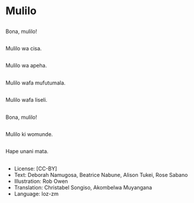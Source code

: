 # Mulilo

##
Bona, mulilo!

##
Mulilo wa cisa.

##
Mulilo wa apeha.

##
Mulilo wafa mufutumala.

##
Mulilo wafa liseli.

##
Bona, mulilo!

##
Mulilo ki womunde.

##
Hape unani mata.

##
* License: [CC-BY]
* Text: Deborah Namugosa, Beatrice Nabune, Alison Tukei, Rose Sabano
* Illustration: Rob Owen
* Translation: Christabel Songiso, Akombelwa Muyangana
* Language: loz-zm
